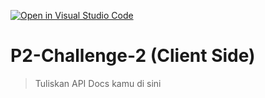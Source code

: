 [![Open in Visual Studio Code](https://classroom.github.com/assets/open-in-vscode-718a45dd9cf7e7f842a935f5ebbe5719a5e09af4491e668f4dbf3b35d5cca122.svg)](https://classroom.github.com/online_ide?assignment_repo_id=14988501&assignment_repo_type=AssignmentRepo)
# P2-Challenge-2 (Client Side)

> Tuliskan API Docs kamu di sini
